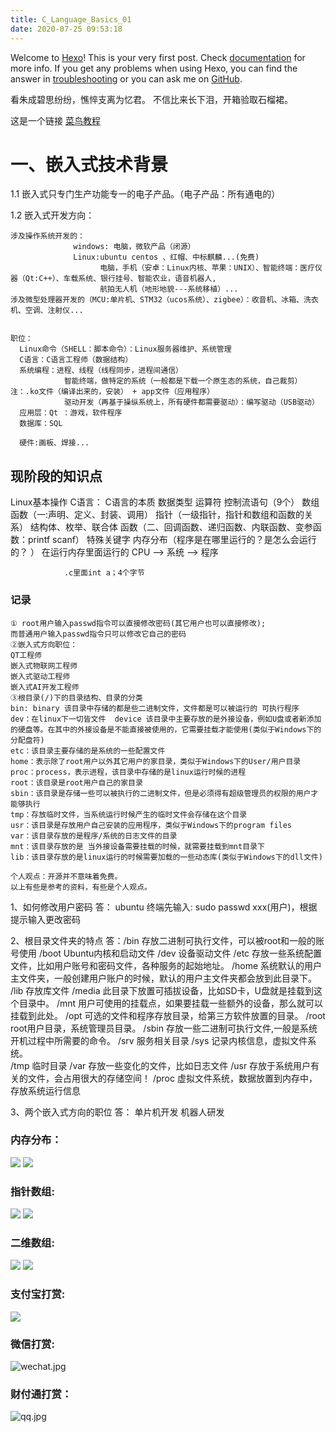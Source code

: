 ```yaml
---
title: C_Language_Basics_01
date: 2020-07-25 09:53:18
---
```


Welcome to [Hexo](https://hexo.io/)! This is your very first post. Check [documentation](https://hexo.io/docs/) for more info. If you get any problems when using Hexo, you can find the answer in [troubleshooting](https://hexo.io/docs/troubleshooting.html) or you can ask me on [GitHub](https://github.com/hexojs/hexo/issues).

看朱成碧思纷纷，憔悴支离为忆君。
不信比来长下泪，开箱验取石榴裙。

这是一个链接 [菜鸟教程][Runoob]

[Runoob]: http://www.runoob.com/

# 一、嵌入式技术背景
1.1 嵌入式只专门生产功能专一的电子产品。（电子产品：所有通电的）

  1.2 嵌入式开发方向：

    涉及操作系统开发的：
                  windows: 电脑，微软产品（闭源）
                  Linux:ubuntu centos 、红帽、中标麒麟...(免费)
                        电脑，手机（安卓：Linux内核、苹果：UNIX）、智能终端：医疗仪器（Qt:C++）、车载系统、银行挂号、智能农业，语音机器人,
                        航拍无人机（地形地貌---系统移植）...
    涉及微型处理器开发的（MCU:单片机、STM32（ucos系统）、zigbee）：收音机、冰箱、洗衣机、空调、注射仪...


    职位：
      Linux命令（SHELL：脚本命令）：Linux服务器维护、系统管理
      C语言：C语言工程师（数据结构）
      系统编程：进程、线程（线程同步，进程间通信）
                智能终端，做特定的系统（一般都是下载一个原生态的系统，自己裁剪）注：.ko文件（编译出来的，安装） + app文件（应用程序）
                驱动开发（再基于操纵系统上，所有硬件都需要驱动）：编写驱动（USB驱动）
      应用层：Qt ：游戏，软件程序
      数据库：SQL

      硬件:画板、焊接...

## 现阶段的知识点
Linux基本操作
    C语言：
      C语言的本质
        数据类型
        运算符
        控制流语句（9个）
        数组
        函数（一:声明、定义、封装、调用）
        指针（一级指针，指针和数组和函数的关系）
        结构体、枚举、联合体
        函数（二、回调函数、递归函数、内联函数、变参函数：printf scanf）
        特殊关键字
        内存分布（程序是在哪里运行的？是怎么会运行的？ ）
                在运行内存里面运行的 CPU --> 系统  --> 程序

                .c里面int a；4个字节

### 记录
    ① root用户输入passwd指令可以直接修改密码(其它用户也可以直接修改);
    而普通用户输入passwd指令只可以修改它自己的密码
    ②嵌入式方向职位：
    QT工程师
    嵌入式物联网工程师
    嵌入式驱动工程师
    嵌入式AI开发工程师
    ③根目录(/)下的目录结构、目录的分类
    bin: binary 该目录中存储的都是些二进制文件，文件都是可以被运行的 可执行程序
    dev：在linux下一切皆文件  device 该目录中主要存放的是外接设备，例如U盘或者新添加的硬盘等。在其中的外接设备是不能直接被使用的，它需要挂载才能使用(类似于Windows下的分配盘符)
    etc：该目录主要存储的是系统的一些配置文件
    home：表示除了root用户以外其它用户的家目录，类似于Windows下的User/用户目录
    proc：process，表示进程，该目录中存储的是linux运行时候的进程
    root：该目录是root用户自己的家目录
    sbin：该目录是存储一些可以被执行的二进制文件，但是必须得有超级管理员的权限的用户才能够执行
    tmp：存放临时文件，当系统运行时候产生的临时文件会存储在这个目录
    usr：该目录是存放用户自己安装的应用程序，类似于Windows下的program files
    var：该目录存放的是程序/系统的日志文件的目录
    mnt：该目录存放的是 当外接设备需要挂载的时候，就需要挂载到mnt目录下
    lib：该目录存放的是linux运行的时候需要加载的一些动态库(类似于Windows下的dll文件)

    个人观点：开源并不意味着免费。
    以上有些是参考的资料，有些是个人观点。



  1、如何修改用户密码
  答：  ubuntu 终端先输入: sudo passwd xxx(用户)，根据提示输入更改密码

  2、根目录文件夹的特点
  答：/bin     存放二进制可执行文件，可以被root和一般的账号使用
      /boot    Ubuntu内核和启动文件
      /dev     设备驱动文件
      /etc     存放一些系统配置文件，比如用户账号和密码文件，各种服务的起始地址。
      /home    系统默认的用户主文件夹，一般创建用户账户的时候，默认的用户主文件夹都会放到此目录下。
      /lib     存放库文件
      /media   此目录下放置可插拔设备，比如SD卡，U盘就是挂载到这个目录中。
      /mnt     用户可使用的挂载点，如果要挂载一些额外的设备，那么就可以挂载到此处。
      /opt     可选的文件和程序存放目录，给第三方软件放置的目录。
      /root    root用户目录，系统管理员目录。
      /sbin    存放一些二进制可执行文件,一般是系统开机过程中所需要的命令。
      /srv     服务相关目录
      /sys     记录内核信息，虚拟文件系统。  
      /tmp     临时目录
      /var     存放一些变化的文件，比如日志文件
      /usr     存放于系统用户有关的文件，会占用很大的存储空间！
      /proc    虚拟文件系统，数据放置到内存中，存放系统运行信息

  3、两个嵌入式方向的职位
  答：   单片机开发
         机器人研发



### 内存分布：
![](/hexo-private-blog-website/images/内存分布.bmp)
![](/hexo-private-blog-website/images/内存分布.png)
### 指针数组:
![](/hexo-private-blog-website/images/整型指针数组.bmp)
![](/hexo-private-blog-website/images/字符指针数组.bmp)
### 二维数组:
![](/hexo-private-blog-website/images/二维数组.png)
![](/hexo-private-blog-website/images/二维数组1.png)
### 支付宝打赏:
![](/hexo-private-blog-website/images/alipay.jpg)
### 微信打赏:
![wechat.jpg](http://ww1.sinaimg.cn/large/006DnxC4gy1gfggvv58jjj30u010sgnq.jpg)
### 财付通打赏：
![qq.jpg](http://ww1.sinaimg.cn/large/006DnxC4gy1gfggwd0rvjj32ai2lxdrm.jpg)
